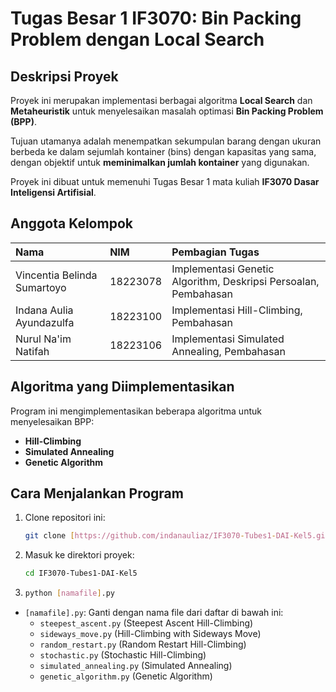 # Tugas Besar 1 IF3070: Bin Packing Problem dengan Local Search

## Deskripsi Proyek

Proyek ini merupakan implementasi berbagai algoritma **Local Search** dan **Metaheuristik** untuk menyelesaikan masalah optimasi **Bin Packing Problem (BPP)**.

Tujuan utamanya adalah menempatkan sekumpulan barang dengan ukuran berbeda ke dalam sejumlah kontainer (bins) dengan kapasitas yang sama, dengan objektif untuk **meminimalkan jumlah kontainer** yang digunakan.

Proyek ini dibuat untuk memenuhi Tugas Besar 1 mata kuliah **IF3070 Dasar Inteligensi Artifisial**.

## Anggota Kelompok

| Nama | NIM | Pembagian Tugas |
| :--- | :--- | :--- |
| Vincentia Belinda Sumartoyo | 18223078 | Implementasi Genetic Algorithm, Deskripsi Persoalan, Pembahasan |
| Indana Aulia Ayundazulfa | 18223100 | Implementasi Hill-Climbing, Pembahasan |
| Nurul Na'im Natifah | 18223106 | Implementasi Simulated Annealing, Pembahasan |

## Algoritma yang Diimplementasikan

Program ini mengimplementasikan beberapa algoritma untuk menyelesaikan BPP:

* **Hill-Climbing**
* **Simulated Annealing**
* **Genetic Algorithm**

## Cara Menjalankan Program

1.  Clone repositori ini:
    ```bash
    git clone [https://github.com/indanauliaz/IF3070-Tubes1-DAI-Kel5.git]
    ```
2.  Masuk ke direktori proyek:
    ```bash
    cd IF3070-Tubes1-DAI-Kel5
    ```
3.  ```bash
    python [namafile].py
    ```

* `[namafile].py`: Ganti dengan nama file dari daftar di bawah ini:
    * `steepest_ascent.py` (Steepest Ascent Hill-Climbing)
    * `sideways_move.py` (Hill-Climbing with Sideways Move)
    * `random_restart.py` (Random Restart Hill-Climbing)
    * `stochastic.py` (Stochastic Hill-Climbing)
    * `simulated_annealing.py` (Simulated Annealing)
    * `genetic_algorithm.py` (Genetic Algorithm)
